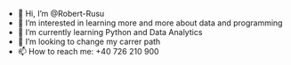 - 👋 Hi, I’m @Robert-Rusu
- 👀 I’m interested in learning more and more about data and programming
- 🌱 I’m currently learning Python and Data Analytics
- 💞️ I’m looking to change my carrer path
- 📫 How to reach me: +40 726 210 900

<!---
Robert-Rusu/Robert-Rusu is a ✨ special ✨ repository because its `README.md` (this file) appears on your GitHub profile.
You can click the Preview link to take a look at your changes.
--->

